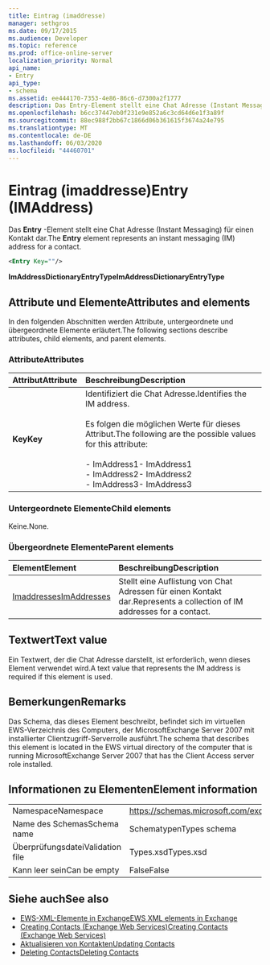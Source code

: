 ```yaml
---
title: Eintrag (imaddresse)
manager: sethgros
ms.date: 09/17/2015
ms.audience: Developer
ms.topic: reference
ms.prod: office-online-server
localization_priority: Normal
api_name:
- Entry
api_type:
- schema
ms.assetid: ee444170-7353-4e86-86c6-d7300a2f1777
description: Das Entry-Element stellt eine Chat Adresse (Instant Messaging) für einen Kontakt dar.
ms.openlocfilehash: b6cc37447eb0f231e9e852a6c3cd64d6e1f3a89f
ms.sourcegitcommit: 88ec988f2bb67c1866d06b361615f3674a24e795
ms.translationtype: MT
ms.contentlocale: de-DE
ms.lasthandoff: 06/03/2020
ms.locfileid: "44460701"
---
```

# <a name="entry-imaddress"></a><span data-ttu-id="5a4e0-103">Eintrag (imaddresse)</span><span class="sxs-lookup"><span data-stu-id="5a4e0-103">Entry (IMAddress)</span></span>

<span data-ttu-id="5a4e0-104">Das **Entry** -Element stellt eine Chat Adresse (Instant Messaging) für einen Kontakt dar.</span><span class="sxs-lookup"><span data-stu-id="5a4e0-104">The **Entry** element represents an instant messaging (IM) address for a contact.</span></span> 
  
```xml
<Entry Key=""/>
```

 <span data-ttu-id="5a4e0-105">**ImAddressDictionaryEntryType**</span><span class="sxs-lookup"><span data-stu-id="5a4e0-105">**ImAddressDictionaryEntryType**</span></span>
## <a name="attributes-and-elements"></a><span data-ttu-id="5a4e0-106">Attribute und Elemente</span><span class="sxs-lookup"><span data-stu-id="5a4e0-106">Attributes and elements</span></span>

<span data-ttu-id="5a4e0-107">In den folgenden Abschnitten werden Attribute, untergeordnete und übergeordnete Elemente erläutert.</span><span class="sxs-lookup"><span data-stu-id="5a4e0-107">The following sections describe attributes, child elements, and parent elements.</span></span>
  
### <a name="attributes"></a><span data-ttu-id="5a4e0-108">Attribute</span><span class="sxs-lookup"><span data-stu-id="5a4e0-108">Attributes</span></span>

|<span data-ttu-id="5a4e0-109">**Attribut**</span><span class="sxs-lookup"><span data-stu-id="5a4e0-109">**Attribute**</span></span>|<span data-ttu-id="5a4e0-110">**Beschreibung**</span><span class="sxs-lookup"><span data-stu-id="5a4e0-110">**Description**</span></span>|
|:-----|:-----|
|<span data-ttu-id="5a4e0-111">**Key**</span><span class="sxs-lookup"><span data-stu-id="5a4e0-111">**Key**</span></span> <br/> | <span data-ttu-id="5a4e0-112">Identifiziert die Chat Adresse.</span><span class="sxs-lookup"><span data-stu-id="5a4e0-112">Identifies the IM address.</span></span><br/><br/><span data-ttu-id="5a4e0-113">Es folgen die möglichen Werte für dieses Attribut.</span><span class="sxs-lookup"><span data-stu-id="5a4e0-113">The following are the possible values for this attribute:</span></span><br/><br/><span data-ttu-id="5a4e0-114">- ImAddress1</span><span class="sxs-lookup"><span data-stu-id="5a4e0-114">-  ImAddress1</span></span>  <br/><span data-ttu-id="5a4e0-115">- ImAddress2</span><span class="sxs-lookup"><span data-stu-id="5a4e0-115">-  ImAddress2</span></span>  <br/><span data-ttu-id="5a4e0-116">- ImAddress3</span><span class="sxs-lookup"><span data-stu-id="5a4e0-116">-  ImAddress3</span></span>  <br/> |
   
### <a name="child-elements"></a><span data-ttu-id="5a4e0-117">Untergeordnete Elemente</span><span class="sxs-lookup"><span data-stu-id="5a4e0-117">Child elements</span></span>

<span data-ttu-id="5a4e0-118">Keine.</span><span class="sxs-lookup"><span data-stu-id="5a4e0-118">None.</span></span>
  
### <a name="parent-elements"></a><span data-ttu-id="5a4e0-119">Übergeordnete Elemente</span><span class="sxs-lookup"><span data-stu-id="5a4e0-119">Parent elements</span></span>

|<span data-ttu-id="5a4e0-120">**Element**</span><span class="sxs-lookup"><span data-stu-id="5a4e0-120">**Element**</span></span>|<span data-ttu-id="5a4e0-121">**Beschreibung**</span><span class="sxs-lookup"><span data-stu-id="5a4e0-121">**Description**</span></span>|
|:-----|:-----|
|[<span data-ttu-id="5a4e0-122">Imaddresses</span><span class="sxs-lookup"><span data-stu-id="5a4e0-122">ImAddresses</span></span>](imaddresses.md) <br/> |<span data-ttu-id="5a4e0-123">Stellt eine Auflistung von Chat Adressen für einen Kontakt dar.</span><span class="sxs-lookup"><span data-stu-id="5a4e0-123">Represents a collection of IM addresses for a contact.</span></span>  <br/> |
   
## <a name="text-value"></a><span data-ttu-id="5a4e0-124">Textwert</span><span class="sxs-lookup"><span data-stu-id="5a4e0-124">Text value</span></span>

<span data-ttu-id="5a4e0-125">Ein Textwert, der die Chat Adresse darstellt, ist erforderlich, wenn dieses Element verwendet wird.</span><span class="sxs-lookup"><span data-stu-id="5a4e0-125">A text value that represents the IM address is required if this element is used.</span></span>
  
## <a name="remarks"></a><span data-ttu-id="5a4e0-126">Bemerkungen</span><span class="sxs-lookup"><span data-stu-id="5a4e0-126">Remarks</span></span>

<span data-ttu-id="5a4e0-127">Das Schema, das dieses Element beschreibt, befindet sich im virtuellen EWS-Verzeichnis des Computers, der MicrosoftExchange Server 2007 mit installierter Clientzugriff-Serverrolle ausführt.</span><span class="sxs-lookup"><span data-stu-id="5a4e0-127">The schema that describes this element is located in the EWS virtual directory of the computer that is running MicrosoftExchange Server 2007 that has the Client Access server role installed.</span></span>
  
## <a name="element-information"></a><span data-ttu-id="5a4e0-128">Informationen zu Elementen</span><span class="sxs-lookup"><span data-stu-id="5a4e0-128">Element information</span></span>

|||
|:-----|:-----|
|<span data-ttu-id="5a4e0-129">Namespace</span><span class="sxs-lookup"><span data-stu-id="5a4e0-129">Namespace</span></span>  <br/> |https://schemas.microsoft.com/exchange/services/2006/types  <br/> |
|<span data-ttu-id="5a4e0-130">Name des Schemas</span><span class="sxs-lookup"><span data-stu-id="5a4e0-130">Schema name</span></span>  <br/> |<span data-ttu-id="5a4e0-131">Schematypen</span><span class="sxs-lookup"><span data-stu-id="5a4e0-131">Types schema</span></span>  <br/> |
|<span data-ttu-id="5a4e0-132">Überprüfungsdatei</span><span class="sxs-lookup"><span data-stu-id="5a4e0-132">Validation file</span></span>  <br/> |<span data-ttu-id="5a4e0-133">Types.xsd</span><span class="sxs-lookup"><span data-stu-id="5a4e0-133">Types.xsd</span></span>  <br/> |
|<span data-ttu-id="5a4e0-134">Kann leer sein</span><span class="sxs-lookup"><span data-stu-id="5a4e0-134">Can be empty</span></span>  <br/> |<span data-ttu-id="5a4e0-135">False</span><span class="sxs-lookup"><span data-stu-id="5a4e0-135">False</span></span>  <br/> |
   
## <a name="see-also"></a><span data-ttu-id="5a4e0-136">Siehe auch</span><span class="sxs-lookup"><span data-stu-id="5a4e0-136">See also</span></span>

- [<span data-ttu-id="5a4e0-137">EWS-XML-Elemente in Exchange</span><span class="sxs-lookup"><span data-stu-id="5a4e0-137">EWS XML elements in Exchange</span></span>](ews-xml-elements-in-exchange.md)
- [<span data-ttu-id="5a4e0-138">Creating Contacts (Exchange Web Services)</span><span class="sxs-lookup"><span data-stu-id="5a4e0-138">Creating Contacts (Exchange Web Services)</span></span>](https://msdn.microsoft.com/library/4845917e-70d1-481c-bbd7-011ec6571789%28Office.15%29.aspx)  
- [<span data-ttu-id="5a4e0-139">Aktualisieren von Kontakten</span><span class="sxs-lookup"><span data-stu-id="5a4e0-139">Updating Contacts</span></span>](https://msdn.microsoft.com/library/9a865953-b94a-4229-b632-2dee433314be%28Office.15%29.aspx)  
- [<span data-ttu-id="5a4e0-140">Deleting Contacts</span><span class="sxs-lookup"><span data-stu-id="5a4e0-140">Deleting Contacts</span></span>](https://msdn.microsoft.com/library/fcc3dc84-cd3e-455e-a1a7-ae6921c9b588%28Office.15%29.aspx)

